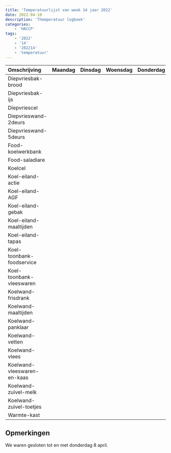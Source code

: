```yaml
---
title: 'Temperatuurlijst van week 14 jaar 2022'
date: 2022-04-10
description: 'Themperatuur logboek'
categories:
    - 'HACCP'
tags:
    - '2022'
    - '14'
    - '202214'
    - 'temperatuur'
---
```

|Omschrijving|Maandag|Dinsdag|Woensdag|Donderdag|Vrijdag|Zaterdag|Zondag|
|:---|:---|:---|:---|:---|:---|:---|:---|
|Diepvriesbak-brood| | | | |-19,6°C|-19,7°C|-19,6°C|
|Diepvriesbak-ijs| | | | |-18,7°C|-18,6°C|-19,2°C|
|Diepvriescel| | | | |-19,6°C|-20,2°C|-19,6°C|
|Diepvrieswand-2deurs| | | | |-19,2°C|-18,6°C|-19,6°C|
|Diepvrieswand-5deurs| | | | |-18,6°C|-19,6°C|-18,6°C|
|Food-koelwerkbank| | | | |1,4°C|2,4°C|2,2°C|
|Food-saladiare| | | | |2,4°C|2,2°C|2,8°C|
|Koelcel| | | | |2,2°C|2,8°C|2,4°C|
|Koel-eiland-actie| | | | |3,8°C|3,4°C|2,0°C|
|Koel-eiland-AGF| | | | |3,4°C|2,0°C|4,0°C|
|Koel-eiland-gebak| | | | |3,0°C|5,0°C|4,4°C|
|Koel-eiland-maaltijden| | | | |5,0°C|4,4°C|4,9°C|
|Koel-eiland-tapas| | | | |3,4°C|3,9°C|2,0°C|
|Koel-toonbank-foodservice| | | | |2,9°C|1,0°C|2,7°C|
|Koel-toonbank-vleeswaren| | | | |1,0°C|2,7°C|2,4°C|
|Koelwand-frisdrank| | | | |5,7°C|5,4°C|6,0°C|
|Koelwand-maaltijden| | | | |3,4°C|4,0°C|2,8°C|
|Koelwand-panklaar| | | | |4,0°C|2,8°C|3,3°C|
|Koelwand-vetten| | | | |2,8°C|3,3°C|3,4°C|
|Koelwand-vlees| | | | |1,3°C|1,4°C|1,1°C|
|Koelwand-vleeswaren-en-kaas| | | | |2,4°C|2,1°C|1,4°C|
|Koelwand-zuivel-melk| | | | |3,1°C|2,4°C|3,4°C|
|Koelwand-zuivel-toetjes| | | | |2,4°C|3,4°C|3,4°C|
|Warmte-kast| | | | |69,4°C|69,4°C|69,7°C|

## Opmerkingen
We waren gesloten tot en met donderdag 8 april.

